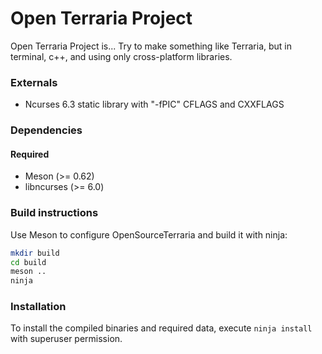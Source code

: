 Open Terraria Project
=========
Open Terraria Project is...
Try to make something like Terraria, but in terminal, c++, and using only cross-platform libraries.

### Externals
 * Ncurses 6.3 static library with "-fPIC" CFLAGS and CXXFLAGS

### Dependencies

#### Required
 * Meson (>= 0.62)
 * libncurses (>= 6.0)

### Build instructions
Use Meson to configure OpenSourceTerraria and build it with ninja:
```bash
mkdir build
cd build
meson ..
ninja
```

### Installation
To install the compiled binaries and required data, execute
`ninja install` with superuser permission.
